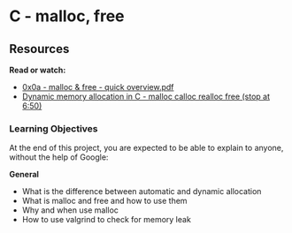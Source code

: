 # C - malloc, free

## Resources
**Read or watch:**

 * [0x0a - malloc & free - quick overview.pdf](https://holbertonintranet.s3.amazonaws.com/uploads/misc/2021/1/a094c90e7f466bbeaa49cb24c8f04e7f27aaad41.pdf?X-Amz-Algorithm=AWS4-HMAC-SHA256&X-Amz-Credential=AKIARDDGGGOU5BHMTQX4%2F20220706%2Fus-east-1%2Fs3%2Faws4_request&X-Amz-Date=20220706T160040Z&X-Amz-Expires=86400&X-Amz-SignedHeaders=host&X-Amz-Signature=437dbef21e4f7145d3aa74e7f209643caa7812147f03fd81b9d87fc6f271069a)
 * [Dynamic memory allocation in C - malloc calloc realloc free (stop at 6:50)](https://www.youtube.com/watch?v=xDVC3wKjS64)

### Learning Objectives
At the end of this project, you are expected to be able to explain to anyone, without the help of Google:

**General**

 * What is the difference between automatic and dynamic allocation
 * What is malloc and free and how to use them
 * Why and when use malloc
 * How to use valgrind to check for memory leak
